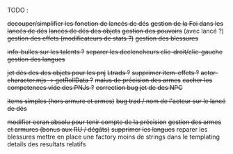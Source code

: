 TODO :

~~decouper/simplifier les fonction de lancés de dés~~
~~gestion de la Foi dans les lancés de dés~~
~~lancés de dés des objets~~
~~gestion des pouvoirs~~ (avec lancé ?)
~~gestion des effets (modificateurs de stats ?)~~
~~gestion des blessures~~

~~info-bulles sur les talents ?~~
~~separer les declencheurs clic-droit/clic-gauche~~
~~gestion des langues~~

~~jet dés des des objets pour les pnj~~
~~Ltrads ?~~
~~supprimer item-effets ?~~
~~actor-character.mjs -> getRollData ?~~
~~malus de précision des armes~~
~~cacher les competences vide des PNJs ?~~
~~correction bug jet de des NPC~~

~~items simples (hors armure et armes)~~
~~bug trad / nom de l'acteur sur le lancé de dés~~


~~modifier ecran absolu pour tenir compte de la précision~~
~~gestion des armes et armures (bonus aux RU / dégâts)~~
~~supprimer les langues~~
reparer les blessures
mettre en place une factory
moins de strings dans le templating
details des resultats relatifs